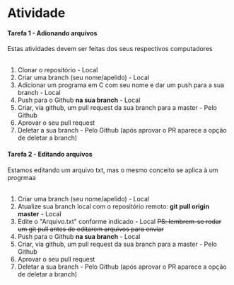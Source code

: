 # Atividade

<h4> Tarefa 1 - Adionando arquivos </h4>
Estas atividades devem ser feitas dos seus respectivos computadores<br><br>

<ol>
  <li>Clonar o repositório - Local</li>
  <li>Criar uma branch (seu nome/apelido)        - Local</li>
  <li>Adicionar um programa em C com seu nome e dar um push para a sua branch - Local</li>
  <li>Push para o Github <b>na sua branch</b>   - Local</li>
  <li>Criar, via github, um pull request da sua branch para a master - Pelo Github</li>
  <li>Aprovar o seu pull request</li>
  <li>Deletar a sua branch - Pelo Github (após aprovar o PR aparece a opção de deletar a branch)</li>
</ol>

<h4> Tarefa 2 - Editando arquivos </h4>
Estamos editando um arquivo txt, mas o mesmo conceito se aplica à um progrmaa<br><br>

<ol>
  <li>Criar uma branch (seu nome/apelido)        - Local</li>
  <li>Atualize sua branch local com o repositório remoto: <b>git pull origin master</b> - Local </li>
  <li>Edite o "Arquivo.txt" conforme indicado - Local <strike> PS: lembrem-se rodar um git pull antes de editarem arquivos para enviar </strike></li> 
  <li>Push para o Github <b>na sua branch</b>   - Local</li>
  <li>Criar, via github, um pull request da sua branch para a master - Pelo Github</li>
  <li>Aprovar o seu pull request</li>
  <li>Deletar a sua branch - Pelo Github (após aprovar o PR aparece a opção de deletar a branch)</li>
</ol>
 
